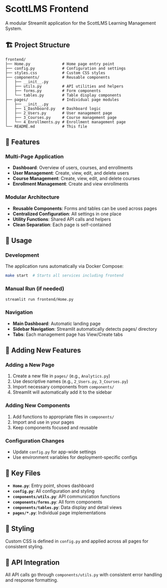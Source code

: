 # ScottLMS Frontend

A modular Streamlit application for the ScottLMS Learning Management System.

## 🏗️ Project Structure

```
frontend/
├── Home.py              # Home page entry point
├── config.py            # Configuration and settings
├── styles.css           # Custom CSS styles
├── components/          # Reusable components
│   ├── __init__.py
│   ├── utils.py         # API utilities and helpers
│   ├── forms.py         # Form components
│   └── tables.py        # Table display components
├── pages/               # Individual page modules
│   ├── __init__.py
│   ├── 1_Dashboard.py   # Dashboard logic
│   ├── 2_Users.py       # User management page
│   ├── 3_Courses.py     # Course management page
│   └── 4_Enrollments.py # Enrollment management page
└── README.md            # This file
```

## 🎯 Features

### Multi-Page Application
- **Dashboard**: Overview of users, courses, and enrollments
- **User Management**: Create, view, edit, and delete users
- **Course Management**: Create, view, edit, and delete courses  
- **Enrollment Management**: Create and view enrollments

### Modular Architecture
- **Reusable Components**: Forms and tables can be used across pages
- **Centralized Configuration**: All settings in one place
- **Utility Functions**: Shared API calls and helpers
- **Clean Separation**: Each page is self-contained

## 🚀 Usage

### Development
The application runs automatically via Docker Compose:

```bash
make start  # Starts all services including frontend
```

### Manual Run (if needed)
```bash
streamlit run frontend/Home.py
```

### Navigation
- **Main Dashboard**: Automatic landing page
- **Sidebar Navigation**: Streamlit automatically detects pages/ directory
- **Tabs**: Each management page has View/Create tabs

## 🔧 Adding New Features

### Adding a New Page
1. Create a new file in `pages/` (e.g., `Analytics.py`)
2. Use descriptive names (e.g., `2_Users.py`, `3_Courses.py`)
3. Import necessary components from `components/`
4. Streamlit will automatically add it to the sidebar

### Adding New Components
1. Add functions to appropriate files in `components/`
2. Import and use in your pages
3. Keep components focused and reusable

### Configuration Changes
- Update `config.py` for app-wide settings
- Use environment variables for deployment-specific configs

## 📁 Key Files

- **`Home.py`**: Entry point, shows dashboard
- **`config.py`**: All configuration and styling
- **`components/utils.py`**: API communication functions
- **`components/forms.py`**: All form components
- **`components/tables.py`**: Data display and detail views
- **`pages/*.py`**: Individual page implementations

## 🎨 Styling

Custom CSS is defined in `config.py` and applied across all pages for consistent styling.

## 🔌 API Integration

All API calls go through `components/utils.py` with consistent error handling and response formatting.
